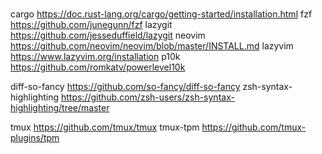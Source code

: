 #

cargo   https://doc.rust-lang.org/cargo/getting-started/installation.html
fzf     https://github.com/junegunn/fzf
lazygit https://github.com/jesseduffield/lazygit
neovim  https://github.com/neovim/neovim/blob/master/INSTALL.md
lazyvim https://www.lazyvim.org/installation
p10k    https://github.com/romkatv/powerlevel10k

diff-so-fancy           https://github.com/so-fancy/diff-so-fancy
zsh-syntax-highlighting https://github.com/zsh-users/zsh-syntax-highlighting/tree/master

tmux        https://github.com/tmux/tmux
tmux-tpm    https://github.com/tmux-plugins/tpm